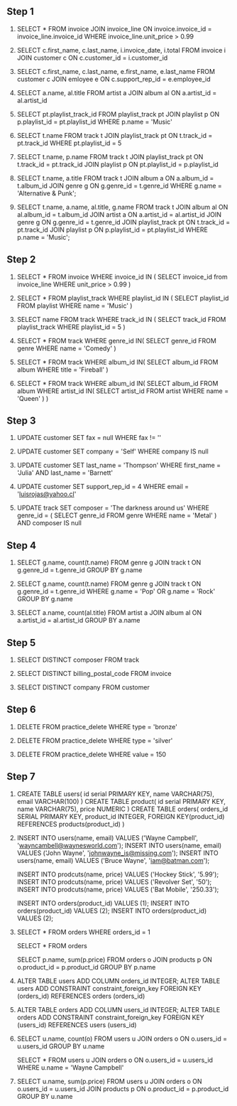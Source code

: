 ## Step 1

1.  SELECT *
    FROM invoice
    JOIN invoice_line
    ON invoice.invoice_id = invoice_line.invoice_id
    WHERE invoice_line.unit_price > 0.99

2.  SELECT c.first_name, c.last_name, i.invoice_date, i.total
    FROM invoice i
    JOIN customer c
    ON c.customer_id = i.customer_id

3.  SELECT c.first_name, c.last_name, e.first_name, e.last_name
    FROM customer c
    JOIN emloyee e
    ON c.support_rep_id = e.employee_id

4.  SELECT a.name, al.title
    FROM artist a
    JOIN album al
    ON a.artist_id = al.artist_id

5.  SELECT pt.playlist_track_id
    FROM playlist_track pt
    JOIN playlist p
    ON p.playlist_id = pt.playlist_id
    WHERE p.name = 'Music'

6.  SELECT t.name
    FROM track t
    JOIN playlist_track pt
    ON t.track_id = pt.track_id
    WHERE pt.playlist_id = 5

7.  SELECT t.name, p.name
    FROM track t
    JOIN playlist_track pt
    ON t.track_id = pt.track_id
    JOIN playlist p
    ON pt.playlist_id = p.playlist_id


8.  SELECT t.name, a.title
    FROM track t
    JOIN album a
    ON a.album_id = t.album_id
    JOIN genre g
    ON g.genre_id = t.genre_id
    WHERE g.name = 'Alternative & Punk';


9.  SELECT t.name, a.name, al.title, g.name
    FROM track t
    JOIN album al ON al.album_id = t.album_id
    JOIN artist a ON a.artist_id = al.artist_id
    JOIN genre g ON g.genre_id = t.genre_id
    JOIN playlist_track pt ON t.track_id = pt.track_id
    JOIN playlist p ON p.playlist_id = pt.playlist_id
    WHERE p.name = 'Music';


## Step 2

1.  SELECT * FROM invoice
    WHERE invoice_id
    IN (
        SELECT invoice_id from invoice_line
        WHERE unit_price > 0.99
    )

2.  SELECT * FROM playlist_track
    WHERE playlist_id IN (
        SELECT playlist_id FROM playlist
        WHERE name = 'Music'
    )

3.  SELECT name FROM track
    WHERE track_id
    IN (
        SELECT track_id FROM playlist_track
        WHERE playlist_id = 5
    )

4.  SELECT * FROM track
    WHERE genre_id
    IN(
        SELECT genre_id FROM genre
        WHERE name = 'Comedy'
    )

5.  SELECT * FROM track
    WHERE album_id
    IN(
        SELECT album_id FROM album
        WHERE title = 'Fireball'
    )

6.  SELECT * FROM track
    WHERE album_id
    IN(
        SELECT album_id FROM album
        WHERE artist_id 
        IN(
            SELECT artist_id FROM artist
            WHERE name = 'Queen'
        )
    )


## Step 3

1.  UPDATE customer
    SET fax = null
    WHERE fax != ''

2.  UPDATE customer
    SET company = 'Self'
    WHERE company IS null

3.  UPDATE customer 
    SET last_name = 'Thompson'
    WHERE first_name = 'Julia' AND last_name = 'Barnett'

4.  UPDATE customer
    SET support_rep_id = 4
    WHERE email = 'luisrojas@yahoo.cl'

5.  UPDATE track
    SET composer = 'The darkness around us'
    WHERE genre_id = (
        SELECT genre_id FROM genre
        WHERE name = 'Metal'
    )
    AND composer IS null



## Step 4

1.  SELECT g.name, count(t.name)
    FROM genre g
    JOIN track t
    ON g.genre_id = t.genre_id
    GROUP BY g.name

2.  SELECT g.name, count(t.name)
    FROM genre g
    JOIN track t
    ON g.genre_id = t.genre_id
    WHERE g.name = 'Pop' OR g.name = 'Rock'
    GROUP BY g.name


3.  SELECT a.name, count(al.title)
    FROM artist a
    JOIN album al
    ON a.artist_id = al.artist_id
    GROUP BY a.name


## Step 5

1.  SELECT DISTINCT composer FROM track

2.  SELECT DISTINCT billing_postal_code FROM invoice

3.  SELECT DISTINCT company FROM customer


## Step 6

1.  DELETE FROM practice_delete
    WHERE type = 'bronze'

2.  DELETE FROM practice_delete
    WHERE type = 'silver'

3.  DELETE FROM practice_delete
    WHERE value = 150


## Step 7

1.  CREATE TABLE users(
        id serial PRIMARY KEY,
        name VARCHAR(75),
        email VARCHAR(100)
    )
    CREATE TABLE product(
        id serial PRIMARY KEY,
        name VARCHAR(75),
        price NUMERIC
    )
    CREATE TABLE orders(
        orders_id SERIAL PRIMARY KEY,
        product_id INTEGER,
        FOREIGN KEY(product_id) REFERENCES products(product_id)
    )	

2.  INSERT INTO users(name, email)
    VALUES ('Wayne Campbell', 'wayncambell@waynesworld.com');
    INSERT INTO users(name, email)
    VALUES ('John Wayne', 'johnwayne_is@missing.com');
    INSERT INTO users(name, email)
    VALUES ('Bruce Wayne', 'iam@batman.com');

    INSERT INTO prodcuts(name, price)
    VALUES ('Hockey Stick', '5.99');
    INSERT INTO prodcuts(name, price)
    VALUES ('Revolver Set', '50');
    INSERT INTO prodcuts(name, price)
    VALUES ('Bat Mobile', '250.33');

    INSERT INTO orders(product_id)
    VALUES (1);
    INSERT INTO orders(product_id)
    VALUES (2);
    INSERT INTO orders(product_id)
    VALUES (2);

3.  SELECT * FROM orders
    WHERE orders_id = 1

    SELECT * FROM orders

    SELECT p.name, sum(p.price)
    FROM orders o
    JOIN products p
    ON o.product_id = p.product_id
    GROUP BY p.name

4.  ALTER TABLE users
    ADD COLUMN orders_id INTEGER;
    ALTER TABLE users
    ADD CONSTRAINT constraint_foreign_key
    FOREIGN KEY (orders_id) REFERENCES orders (orders_id)

5.  ALTER TABLE orders
    ADD COLUMN users_id INTEGER;
    ALTER TABLE orders
    ADD CONSTRAINT constraint_foreign_key
    FOREIGN KEY (users_id) REFERENCES users (users_id)

6.  SELECT u.name, count(o)
    FROM users u
    JOIN orders o
    ON o.users_id = u.users_id
    GROUP BY u.name

    SELECT *
    FROM users u
    JOIN orders o
    ON o.users_id = u.users_id
    WHERE u.name = 'Wayne Campbell'



7.  SELECT u.name, sum(p.price)
    FROM users u
    JOIN orders o
    ON o.users_id = u.users_id
    JOIN products p
    ON o.product_id = p.product_id
    GROUP BY u.name

